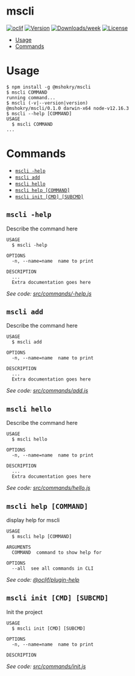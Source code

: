 mscli
=====



[![oclif](https://img.shields.io/badge/cli-oclif-brightgreen.svg)](https://oclif.io)
[![Version](https://img.shields.io/npm/v/mscli.svg)](https://npmjs.org/package/mscli)
[![Downloads/week](https://img.shields.io/npm/dw/mscli.svg)](https://npmjs.org/package/mscli)
[![License](https://img.shields.io/npm/l/mscli.svg)](https://github.com/MShokry/mscli/blob/master/package.json)

<!-- toc -->
* [Usage](#usage)
* [Commands](#commands)
<!-- tocstop -->
# Usage
<!-- usage -->
```sh-session
$ npm install -g @mshokry/mscli
$ mscli COMMAND
running command...
$ mscli (-v|--version|version)
@mshokry/mscli/0.1.0 darwin-x64 node-v12.16.3
$ mscli --help [COMMAND]
USAGE
  $ mscli COMMAND
...
```
<!-- usagestop -->
# Commands
<!-- commands -->
* [`mscli -help`](#mscli--help)
* [`mscli add`](#mscli-add)
* [`mscli hello`](#mscli-hello)
* [`mscli help [COMMAND]`](#mscli-help-command)
* [`mscli init [CMD] [SUBCMD]`](#mscli-init-cmd-subcmd)

## `mscli -help`

Describe the command here

```
USAGE
  $ mscli -help

OPTIONS
  -n, --name=name  name to print

DESCRIPTION
  ...
  Extra documentation goes here
```

_See code: [src/commands/-help.js](https://github.com/MShokry/mscli/blob/v0.1.0/src/commands/-help.js)_

## `mscli add`

Describe the command here

```
USAGE
  $ mscli add

OPTIONS
  -n, --name=name  name to print

DESCRIPTION
  ...
  Extra documentation goes here
```

_See code: [src/commands/add.js](https://github.com/MShokry/mscli/blob/v0.1.0/src/commands/add.js)_

## `mscli hello`

Describe the command here

```
USAGE
  $ mscli hello

OPTIONS
  -n, --name=name  name to print

DESCRIPTION
  ...
  Extra documentation goes here
```

_See code: [src/commands/hello.js](https://github.com/MShokry/mscli/blob/v0.1.0/src/commands/hello.js)_

## `mscli help [COMMAND]`

display help for mscli

```
USAGE
  $ mscli help [COMMAND]

ARGUMENTS
  COMMAND  command to show help for

OPTIONS
  --all  see all commands in CLI
```

_See code: [@oclif/plugin-help](https://github.com/oclif/plugin-help/blob/v3.2.0/src/commands/help.ts)_

## `mscli init [CMD] [SUBCMD]`

Init the project

```
USAGE
  $ mscli init [CMD] [SUBCMD]

OPTIONS
  -n, --name=name  name to print

DESCRIPTION
```

_See code: [src/commands/init.js](https://github.com/MShokry/mscli/blob/v0.1.0/src/commands/init.js)_
<!-- commandsstop -->
